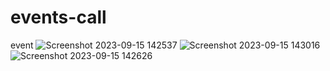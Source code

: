 # events-call
 event
![Screenshot 2023-09-15 142537](https://github.com/divyavaland1609/events-call/assets/142478256/2e2ee665-2cfd-498f-991b-216c87b785d8)
![Screenshot 2023-09-15 143016](https://github.com/divyavaland1609/events-call/assets/142478256/62b5cf06-0989-444b-be3d-6b7a4926fbfb)
![Screenshot 2023-09-15 142626](https://github.com/divyavaland1609/events-call/assets/142478256/3442da03-4295-47f8-bde1-ae40bfc83288)
